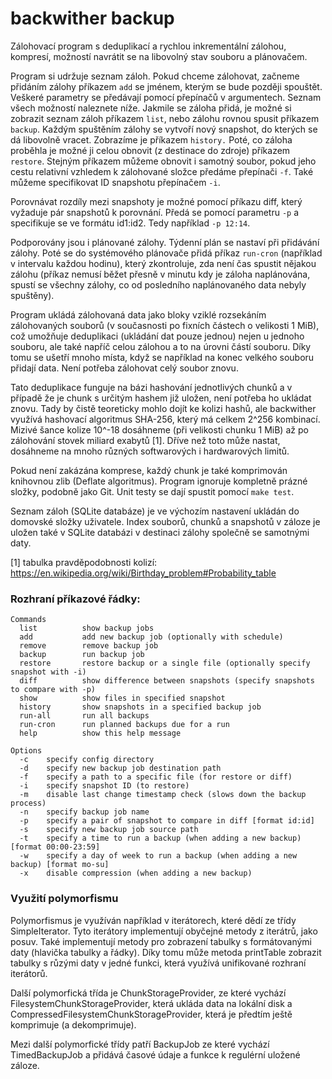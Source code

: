 # backwither backup
Zálohovací program s deduplikací a rychlou inkrementální zálohou, kompresí,
možností navrátit se na libovolný stav souboru a plánovačem.

Program si udržuje seznam záloh. Pokud chceme zálohovat, začneme přidáním zálohy příkazem `add`
se jménem, kterým se bude později spouštět. Veškeré parametry se předávají pomocí přepínačů v argumentech.
Seznam všech možností naleznete níže. Jakmile se záloha přidá,
je možné si zobrazit seznam záloh příkazem `list`, nebo zálohu rovnou spusit 
příkazem `backup`. Každým spuštěním zálohy se vytvoří nový snapshot, do kterých se dá libovolně vracet.
Zobrazíme je příkazem `history.` Poté, co záloha proběhla je možné ji celou obnovit (z destinace do zdroje)
příkazem `restore`. Stejným příkazem můžeme obnovit i samotný soubor, pokud jeho cestu relativní vzhledem
k zálohované složce předáme přepínači `-f`. Také můžeme specifikovat ID snapshotu přepínačem `-i`.

Porovnávat rozdíly mezi snapshoty je možné pomocí příkazu diff, který vyžaduje pár snapshotů k porovnání.
Předá se pomocí parametru `-p` a specifikuje se ve formátu id1:id2. Tedy například `-p 12:14`.

Podporovány jsou i plánované zálohy. Týdenní plán se nastaví při přidávání zálohy. Poté se do systémového
plánovače přidá příkaz `run-cron` (například v intervalu každou hodinu), který zkontroluje, zda není čas
spustit nějakou zálohu (příkaz nemusí běžet přesně v minutu kdy je záloha naplánována, spustí se všechny
zálohy, co od posledního naplánovaného data nebyly spuštěny).

Program ukládá zálohovaná data jako bloky vziklé rozsekáním zálohovaných souborů
(v současnosti po fixních částech o velikosti 1 MiB), což umožňuje deduplikaci (ukládání dat pouze jednou)
nejen u jednoho souboru, ale také napříč celou zálohou a to na úrovni částí souboru. Díky tomu se
ušetří mnoho místa, když se například na konec velkého souboru přidají data.
Není potřeba zálohovat celý soubor znovu.

Tato deduplikace funguje na bázi hashování jednotlivých chunků a v případě že je chunk s určitým hashem
již uložen, není potřeba ho ukládat znovu. Tady by čistě teoreticky mohlo dojít ke kolizi hashů, ale
backwither využívá hashovací algoritmus SHA-256, který má celkem 2^256 kombinací.
Mizivé šance kolize 10^-18 dosáhneme (při velikosti chunku 1 MiB)
až po zálohování stovek miliard exabytů [1]. Dříve než toto může nastat,
dosáhneme na mnoho různých softwarových i hardwarových limitů.

Pokud není zakázána komprese, každý chunk je také komprimován knihovnou zlib (Deflate algoritmus).
Program ignoruje kompletně prázné složky, podobně jako Git. Unit testy se dají spustit
pomocí `make test`.

Seznam záloh (SQLite databáze) je ve výchozím nastavení ukládán do domovské složky uživatele. 
Index souborů, chunků a snapshotů v záloze je uložen také v SQLite databázi v destinaci zálohy
společně se samotnými daty. 

[1] tabulka pravděpodobnosti kolizí: https://en.wikipedia.org/wiki/Birthday_problem#Probability_table

### Rozhraní příkazové řádky:

```
Commands
  list          show backup jobs
  add           add new backup job (optionally with schedule)
  remove        remove backup job
  backup        run backup job
  restore       restore backup or a single file (optionally specify snapshot with -i)
  diff          show difference between snapshots (specify snapshots to compare with -p)
  show          show files in specified snapshot
  history       show snapshots in a specified backup job
  run-all       run all backups
  run-cron      run planned backups due for a run
  help          show this help message

Options
  -c    specify config directory
  -d    specify new backup job destination path
  -f    specify a path to a specific file (for restore or diff)
  -i    specify snapshot ID (to restore)
  -m    disable last change timestamp check (slows down the backup process)
  -n    specify backup job name
  -p    specify a pair of snapshot to compare in diff [format id:id]
  -s    specify new backup job source path
  -t    specify a time to run a backup (when adding a new backup) [format 00:00-23:59]
  -w    specify a day of week to run a backup (when adding a new backup) [format mo-su]
  -x    disable compression (when adding a new backup)
```


### Využití polymorfismu 

Polymorfismus je využíván například v iterátorech, které dědí ze třídy SimpleIterator.
Tyto iterátory implementují obyčejné metody z iterátrů, jako posuv. Také implementují
metody pro zobrazení tabulky s formátovanými daty (hlavička tabulky a řádky).
Díky tomu může metoda printTable zobrazit tabulky s růzými daty v jedné funkci,
která využívá unifikované rozhraní iterátorů.   

Další polymorfická třída je ChunkStorageProvider, ze které vychází 
FilesystemChunkStorageProvider, která ukláda data na lokální disk
a CompressedFilesystemChunkStorageProvider, která je předtím ještě komprimuje (a dekomprimuje).

Mezi další polymorfické třídy patří BackupJob ze které vychází 
TimedBackupJob a přidává časové údaje a funkce k regulérní uložené záloze.
